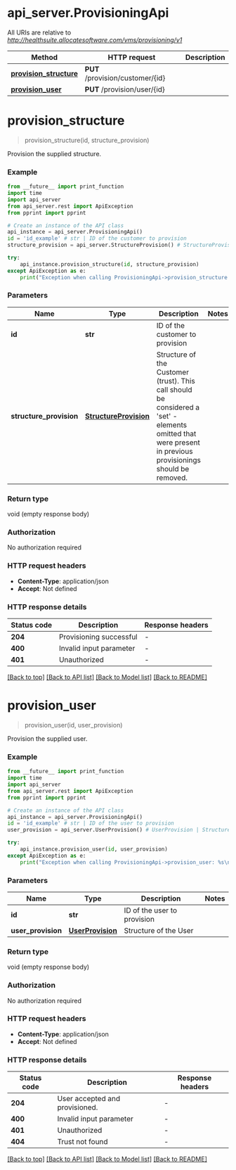 # api_server.ProvisioningApi

All URIs are relative to *http://healthsuite.allocatesoftware.com/vms/provisioning/v1*

Method | HTTP request | Description
------------- | ------------- | -------------
[**provision_structure**](ProvisioningApi.md#provision_structure) | **PUT** /provision/customer/{id} | 
[**provision_user**](ProvisioningApi.md#provision_user) | **PUT** /provision/user/{id} | 


# **provision_structure**
> provision_structure(id, structure_provision)



Provision the supplied structure.

### Example

```python
from __future__ import print_function
import time
import api_server
from api_server.rest import ApiException
from pprint import pprint

# Create an instance of the API class
api_instance = api_server.ProvisioningApi()
id = 'id_example' # str | ID of the customer to provision
structure_provision = api_server.StructureProvision() # StructureProvision | Structure of the Customer (trust). This call should be considered a 'set' - elements omitted that were present in previous provisionings should be removed.

try:
    api_instance.provision_structure(id, structure_provision)
except ApiException as e:
    print("Exception when calling ProvisioningApi->provision_structure: %s\n" % e)
```

### Parameters

Name | Type | Description  | Notes
------------- | ------------- | ------------- | -------------
 **id** | **str**| ID of the customer to provision | 
 **structure_provision** | [**StructureProvision**](StructureProvision.md)| Structure of the Customer (trust). This call should be considered a &#39;set&#39; - elements omitted that were present in previous provisionings should be removed. | 

### Return type

void (empty response body)

### Authorization

No authorization required

### HTTP request headers

 - **Content-Type**: application/json
 - **Accept**: Not defined

### HTTP response details
| Status code | Description | Response headers |
|-------------|-------------|------------------|
**204** | Provisioning successful |  -  |
**400** | Invalid input parameter |  -  |
**401** | Unauthorized |  -  |

[[Back to top]](#) [[Back to API list]](../README.md#documentation-for-api-endpoints) [[Back to Model list]](../README.md#documentation-for-models) [[Back to README]](../README.md)

# **provision_user**
> provision_user(id, user_provision)



Provision the supplied user.

### Example

```python
from __future__ import print_function
import time
import api_server
from api_server.rest import ApiException
from pprint import pprint

# Create an instance of the API class
api_instance = api_server.ProvisioningApi()
id = 'id_example' # str | ID of the user to provision
user_provision = api_server.UserProvision() # UserProvision | Structure of the User

try:
    api_instance.provision_user(id, user_provision)
except ApiException as e:
    print("Exception when calling ProvisioningApi->provision_user: %s\n" % e)
```

### Parameters

Name | Type | Description  | Notes
------------- | ------------- | ------------- | -------------
 **id** | **str**| ID of the user to provision | 
 **user_provision** | [**UserProvision**](UserProvision.md)| Structure of the User | 

### Return type

void (empty response body)

### Authorization

No authorization required

### HTTP request headers

 - **Content-Type**: application/json
 - **Accept**: Not defined

### HTTP response details
| Status code | Description | Response headers |
|-------------|-------------|------------------|
**204** | User accepted and provisioned. |  -  |
**400** | Invalid input parameter |  -  |
**401** | Unauthorized |  -  |
**404** | Trust not found |  -  |

[[Back to top]](#) [[Back to API list]](../README.md#documentation-for-api-endpoints) [[Back to Model list]](../README.md#documentation-for-models) [[Back to README]](../README.md)

